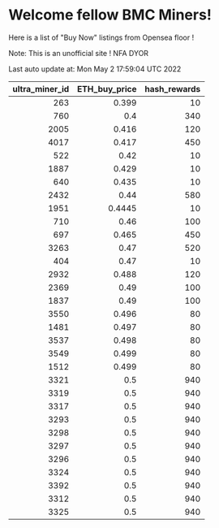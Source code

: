 # Welcome fellow BMC Miners!
Here is a list of "Buy Now" listings from Opensea floor !

Note: This is an unofficial site ! NFA DYOR


Last auto update at: Mon May  2 17:59:04 UTC 2022


|   ultra_miner_id |   ETH_buy_price |   hash_rewards |
|-----------------:|----------------:|---------------:|
|              263 |          0.399  |             10 |
|              760 |          0.4    |            340 |
|             2005 |          0.416  |            120 |
|             4017 |          0.417  |            450 |
|              522 |          0.42   |             10 |
|             1887 |          0.429  |             10 |
|              640 |          0.435  |             10 |
|             2432 |          0.44   |            580 |
|             1951 |          0.4445 |             10 |
|              710 |          0.46   |            100 |
|              697 |          0.465  |            450 |
|             3263 |          0.47   |            520 |
|              404 |          0.47   |             10 |
|             2932 |          0.488  |            120 |
|             2369 |          0.49   |            100 |
|             1837 |          0.49   |            100 |
|             3550 |          0.496  |             80 |
|             1481 |          0.497  |             80 |
|             3537 |          0.498  |             80 |
|             3549 |          0.499  |             80 |
|             1512 |          0.499  |             80 |
|             3321 |          0.5    |            940 |
|             3319 |          0.5    |            940 |
|             3317 |          0.5    |            940 |
|             3293 |          0.5    |            940 |
|             3298 |          0.5    |            940 |
|             3297 |          0.5    |            940 |
|             3296 |          0.5    |            940 |
|             3324 |          0.5    |            940 |
|             3392 |          0.5    |            940 |
|             3312 |          0.5    |            940 |
|             3325 |          0.5    |            940 |